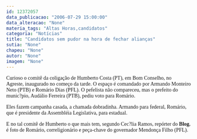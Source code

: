 ```yaml
---
id: 12372057
data_publicacao: "2006-07-29 15:00:00"
data_alteracao: "None"
materia_tags: "Altas Horas,candidatos"
categoria: "Notícias"
title: "Candidatos sem pudor na hora de fechar alianças"
sutia: "None"
chapeu: "None"
autor: "None"
imagem: "None"
---
```

<p><P><FONT face=Verdana>Curioso&nbsp;o comitê da coligação de Humberto Costa (PT), em Bom Conselho, no Agreste,&nbsp;inaugurado no começo da tarde. O espaço é comandado por Armando Monteiro Neto (PTB) e Romário Dias (PFL). O pefelista não compareceu, mas o prefeito do munic?pio, Audálio Ferreira (PTB), pediu voto para Romário.</FONT></P></p>
<p><P><FONT face=Verdana>Eles fazem campanha casada, a chamada dobradinha. Armando para federal, Romário, que é presidente da Assembléia Legislativa, para estadual.</FONT></P></p>
<p><P><FONT face=Verdana>E no tal comitê de Humberto o que mais tem, segundo Cec?lia Ramos, repórter do <STRONG>Blog</STRONG>, é foto de Romário, correligionário e peça-chave do governador Mendonça Filho (PFL).</FONT></P> </p>
